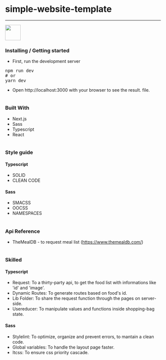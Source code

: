 # simple-website-template

<hr>

[<img target=_blank height="50px" src="https://media0.giphy.com/media/5ABGt7KDXJ62zg7oI0/giphy.gif?cid=790b761123aba84c737efe59273d3d75b3dbaef458bf13a4&rid=giphy.gif&ct=s" />](https://mini-ecommerce-refactoring.vercel.app/)

### Installing / Getting started

* First, run the development server
<pre>npm run dev
# or
yarn dev</pre>
* Open http://localhost:3000 with your browser to see the result. file.

#

### Built With

* Next.js
* Sass
* Typescript
* React

#

### Style guide

#### Typescript

* SOLID
* CLEAN CODE

#### Sass

* SMACSS
* OOCSS
* NAMESPACES

#

### Api Reference

* TheMealDB - to request meal list (https://www.themealdb.com/)

#

### Skilled

#### Typescript

* Request: To a thirty-party api, to get the food list with informations like 'id' and 'image'.
* Dynamic Routes: To generate routes based on food's id.
* Lib Folder: To share the request function through the pages on server-side.
* Usereducer: To manipulate values and functions inside shopping-bag state.

#### Sass

* Stylelint: To optimize, organize and prevent errors, to mantain a clean code.
* Global variables: To handle the layout page faster.
* Itcss: To ensure css priority cascade.


